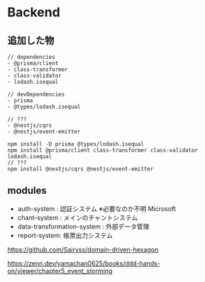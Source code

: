 # Backend

## 追加した物
```
// dependencies
- @prisma/client
- class-transformer
- class-validator
- lodash.isequal

// devDependencies
- prisma
- @types/lodash.isequal

// ???
- @nestjs/cqrs
- @nestjs/event-emitter

npm install -D prisma @types/lodash.isequal
npm install @prisma/client class-transformer class-validator lodash.isequal
// ???
npm install @nestjs/cqrs @nestjs/event-emitter
```

## modules
- auth-system  : 認証システム ※必要なのか不明 Microsoft
- chant-system : メインのチャントシステム
- data-transformation-system : 外部データ管理
- report-system: 帳票出力システム


https://github.com/Sairyss/domain-driven-hexagon

https://zenn.dev/yamachan0625/books/ddd-hands-on/viewer/chapter5_event_storming
